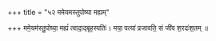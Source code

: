 +++
title = "५२ ममेयमस्तुपोष्या मह्यम्"

+++
ममे॒यम॑स्तु॒पोष्या॒ मह्यं॑ त्वादा॒द्बृह॒स्पतिः॑। मया॒ पत्या॑ प्रजावति॒ सं जी॑व श॒रदः॑श॒तम् ॥